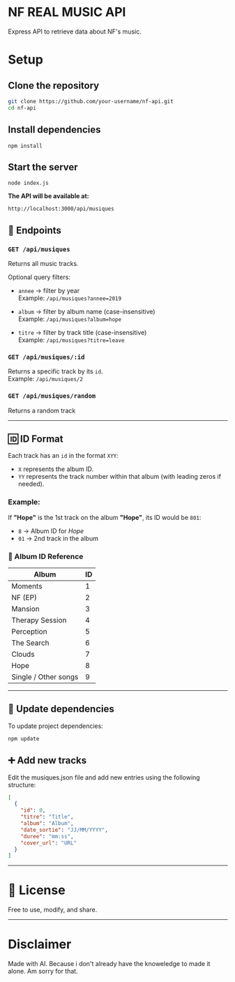 # NF REAL MUSIC API

Express API to retrieve data about NF's music.

# Setup

## Clone the repository

```bash
git clone https://github.com/your-username/nf-api.git
cd nf-api
```

## Install dependencies

```
npm install
```

## Start the server

```
node index.js
```

**The API will be available at:**

```
http://localhost:3000/api/musiques
```

## 📌 Endpoints

### `GET /api/musiques`

Returns all music tracks.

Optional query filters:

- `annee` → filter by year  
  Example: `/api/musiques?annee=2019`

- `album` → filter by album name (case-insensitive)  
  Example: `/api/musiques?album=hope`

- `titre` → filter by track title (case-insensitive)  
  Example: `/api/musiques?titre=leave`

### `GET /api/musiques/:id`

Returns a specific track by its `id`.  
Example: `/api/musiques/2`

### `GET /api/musiques/random`

Returns a random track

---

## 🆔 ID Format

Each track has an `id` in the format `XYY`:

- `X` represents the album ID.
- `YY` represents the track number within that album (with leading zeros if needed).

### Example:

If **"Hope"** is the 1st track on the album **"Hope"**, its ID would be `801`:

- `8` → Album ID for _Hope_
- `01` → 2nd track in the album

### 🎵 Album ID Reference

| Album                | ID  |
| -------------------- | --- |
| Moments              | 1   |
| NF (EP)              | 2   |
| Mansion              | 3   |
| Therapy Session      | 4   |
| Perception           | 5   |
| The Search           | 6   |
| Clouds               | 7   |
| Hope                 | 8   |
| Single / Other songs | 9   |

---

## 🔧 Update dependencies

To update project dependencies:

```bash
npm update
```

## ➕ Add new tracks

Edit the musiques.json file and add new entries using the following structure:

```json
[
  {
    "id": 0,
    "titre": "Title",
    "album": "Album",
    "date_sortie": "JJ/MM/YYYY",
    "duree": "mm:ss",
    "cover_url": "URL"
  }
]
```

---

# 📄 License

Free to use, modify, and share.

---

# Disclaimer

Made with AI. Because i don't already have the knoweledge to made it alone. Am sorry for that.
